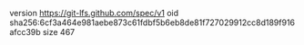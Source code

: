 version https://git-lfs.github.com/spec/v1
oid sha256:6cf3a464e981aebe873c61fdbf5b6eb8de81f727029912cc8d189f916afcc39b
size 467
